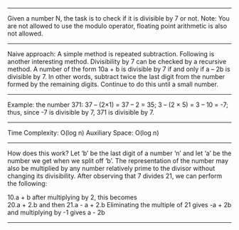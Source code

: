 ------------------------------------------------------------------------------------

Given a number N, the task is to check if it is divisible by 7 or not.
Note: You are not allowed to use the modulo operator, floating point arithmetic is also not allowed. 

------------------------------------------------------------------------------------

Naive approach: A simple method is repeated subtraction. Following is another interesting method.
Divisibility by 7 can be checked by a recursive method. A number of the form 10a + b is divisible by 7 if and only if a – 2b is divisible by 7. In other words, subtract twice the last digit from the number formed by the remaining digits. Continue to do this until a small number. 

------------------------------------------------------------------------------------

Example: the number 371: 37 – (2×1) = 37 – 2 = 35; 3 – (2 × 5) = 3 – 10 = -7; thus, since -7 is divisible by 7, 371 is divisible by 7. 

------------------------------------------------------------------------------------

Time Complexity: O(log n)
Auxiliary Space: O(log n)

------------------------------------------------------------------------------------

How does this work? Let ‘b’ be the last digit of a number ‘n’ and let ‘a’ be the number we get when we split off ‘b’. 
The representation of the number may also be multiplied by any number relatively prime to the divisor without changing its divisibility. After observing that 7 divides 21, we can perform the following: 

10.a + b 
after multiplying by 2, this becomes  
20.a + 2.b 
and then 
21.a - a + 2.b 
Eliminating the multiple of 21 gives 
-a + 2b
and multiplying by -1 gives 
a - 2b

------------------------------------------------------------------------------------